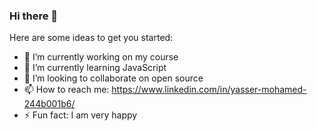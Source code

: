 ### Hi there 👋

Here are some ideas to get you started:

- 🔭 I’m currently working on my course
- 🌱 I’m currently learning JavaScript
- 👯 I’m looking to collaborate on open source
- 📫 How to reach me: https://www.linkedin.com/in/yasser-mohamed-244b001b6/
- ⚡ Fun fact: I am very happy
